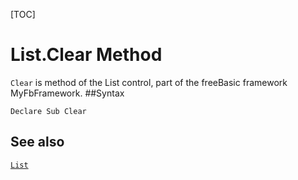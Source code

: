 [TOC]
# List.Clear Method

`Clear` is method of the List control, part of the freeBasic framework MyFbFramework.
##Syntax
```freeBasic
Declare Sub Clear
```

## See also
[`List`](List.md)
